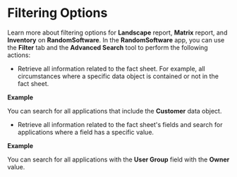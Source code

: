 # Filtering Options

Learn more about filtering options for **Landscape** report, **Matrix** report, and **Inventory** on **RandomSoftware**.
In the **RandomSoftware** app, you can use the **Filter** tab and the **Advanced Search** tool to perform the following actions:

* Retrieve all information related to the fact sheet. For example, all circumstances where a specific data object is contained or not in the fact sheet.

**Example**

You can search for all applications that include the **Customer** data object.

* Retrieve all information related to the fact sheet's fields and search for applications where a field has a specific value.

**Example**

You can search for all applications with the **User Group** field with the **Owner** value.

